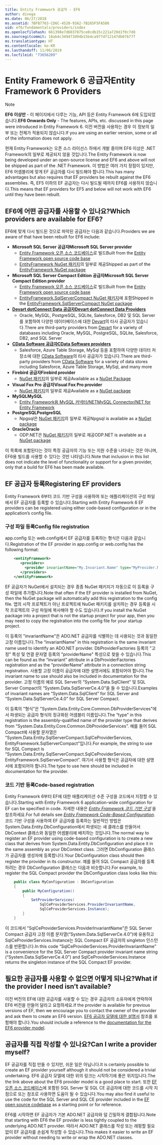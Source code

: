 ```yaml
---
title: Entity Framework 공급자 - EF6
author: divega
ms.date: 06/27/2018
ms.assetid: 7BFB7763-CD6C-4520-93A2-7B265F5FA586
uid: ef6/fundamentals/providers/index
ms.openlocfilehash: 661398e7d6037875ce0cdb15c221a729d1f0c7d8
ms.sourcegitcommit: 18ab4c349473d94b15b4ca977df12147db07b77f
ms.translationtype: HT
ms.contentlocale: ko-KR
ms.lasthandoff: 11/06/2019
ms.locfileid: "73656209"
---
```

# <a name="entity-framework-6-providers"></a><span data-ttu-id="1e5ed-102">Entity Framework 6 공급자</span><span class="sxs-lookup"><span data-stu-id="1e5ed-102">Entity Framework 6 Providers</span></span>
> [!NOTE]
> <span data-ttu-id="1e5ed-103">**EF6 이상만** - 이 페이지에서 다루는 기능, API 등은 Entity Framework 6에 도입되었습니다.</span><span class="sxs-lookup"><span data-stu-id="1e5ed-103">**EF6 Onwards Only** - The features, APIs, etc. discussed in this page were introduced in Entity Framework 6.</span></span> <span data-ttu-id="1e5ed-104">이전 버전을 사용하는 경우 이 정보의 일부 또는 전체가 적용되지 않습니다.</span><span class="sxs-lookup"><span data-stu-id="1e5ed-104">If you are using an earlier version, some or all of the information does not apply.</span></span>

<span data-ttu-id="1e5ed-105">현재 Entity Framework는 오픈 소스 라이선스 하에서 개발 중이며 EF6 이상은 .NET Framework의 일부로 제공되지 않을 것입니다.</span><span class="sxs-lookup"><span data-stu-id="1e5ed-105">The Entity Framework is now being developed under an open-source license and EF6 and above will not be shipped as part of the .NET Framework.</span></span> <span data-ttu-id="1e5ed-106">이 방법은 여러 가지 장점이 있지만, EF6 어셈블리에 맞게 EF 공급자를 다시 빌드해야 합니다.</span><span class="sxs-lookup"><span data-stu-id="1e5ed-106">This has many advantages but also requires that EF providers be rebuilt against the EF6 assemblies.</span></span> <span data-ttu-id="1e5ed-107">즉, EF5 이하의 EF 공급자는 다시 빌드될 때까지 EF6를 사용하지 않습니다.</span><span class="sxs-lookup"><span data-stu-id="1e5ed-107">This means that EF providers for EF5 and below will not work with EF6 until they have been rebuilt.</span></span>

## <a name="which-providers-are-available-for-ef6"></a><span data-ttu-id="1e5ed-108">EF6에 어떤 공급자를 사용할 수 있나요?</span><span class="sxs-lookup"><span data-stu-id="1e5ed-108">Which providers are available for EF6?</span></span>

<span data-ttu-id="1e5ed-109">EF6에 맞게 다시 빌드된 것으로 파악된 공급자는 다음과 같습니다.</span><span class="sxs-lookup"><span data-stu-id="1e5ed-109">Providers we are aware of that have been rebuilt for EF6 include:</span></span>

*   <span data-ttu-id="1e5ed-110">**Microsoft SQL Server 공급자**</span><span class="sxs-lookup"><span data-stu-id="1e5ed-110">**Microsoft SQL Server provider**</span></span>
    *   <span data-ttu-id="1e5ed-111">[Entity Framework 오픈 소스 코드베이스](https://github.com/aspnet/EntityFramework6)로 빌드</span><span class="sxs-lookup"><span data-stu-id="1e5ed-111">Built from the [Entity Framework open source code base](https://github.com/aspnet/EntityFramework6)</span></span>
    *   <span data-ttu-id="1e5ed-112">[EntityFramework NuGet 패키지](https://nuget.org/packages/EntityFramework)의 일부로 제공</span><span class="sxs-lookup"><span data-stu-id="1e5ed-112">Shipped as part of the [EntityFramework NuGet package](https://nuget.org/packages/EntityFramework)</span></span>
*   <span data-ttu-id="1e5ed-113">**Microsoft SQL Server Compact Edition 공급자**</span><span class="sxs-lookup"><span data-stu-id="1e5ed-113">**Microsoft SQL Server Compact Edition provider**</span></span>
    *   <span data-ttu-id="1e5ed-114">[Entity Framework 오픈 소스 코드베이스](https://github.com/aspnet/EntityFramework6)로 빌드</span><span class="sxs-lookup"><span data-stu-id="1e5ed-114">Built from the [Entity Framework open source code base](https://github.com/aspnet/EntityFramework6)</span></span>
    *   <span data-ttu-id="1e5ed-115">[EntityFramework.SqlServerCompact NuGet 패키지](https://nuget.org/packages/EntityFramework.SqlServerCompact)에 포함</span><span class="sxs-lookup"><span data-stu-id="1e5ed-115">Shipped in the [EntityFramework.SqlServerCompact NuGet package](https://nuget.org/packages/EntityFramework.SqlServerCompact)</span></span>
*   [<span data-ttu-id="1e5ed-116">**Devart dotConnect Data 공급자**</span><span class="sxs-lookup"><span data-stu-id="1e5ed-116">**Devart dotConnect Data Providers**</span></span>](https://www.devart.com/dotconnect/)
    *   <span data-ttu-id="1e5ed-117">Oracle, MySQL, PostgreSQL, SQLite, Salesforce, DB2 및 SQL Server를 포함하여 다양한 데이터베이스에 대한 [Devart](https://www.devart.com/)의 타사 공급자가 있습니다.</span><span class="sxs-lookup"><span data-stu-id="1e5ed-117">There are third-party providers from [Devart](https://www.devart.com/) for a variety of databases including Oracle, MySQL, PostgreSQL, SQLite, Salesforce, DB2, and SQL Server</span></span>
*   [<span data-ttu-id="1e5ed-118">**CData Software 공급자**</span><span class="sxs-lookup"><span data-stu-id="1e5ed-118">**CData Software providers**</span></span>](https://www.cdata.com/ado/)
    *   <span data-ttu-id="1e5ed-119">Salesforce, Azure Table Storage, MySql 등을 포함하여 다양한 데이터 저장소에 대한 [CData Software](https://www.cdata.com/ado/)의 타사 공급자가 있습니다.</span><span class="sxs-lookup"><span data-stu-id="1e5ed-119">There are third-party providers from [CData Software](https://www.cdata.com/ado/) for a variety of data stores including Salesforce, Azure Table Storage, MySql, and many more</span></span>
*   <span data-ttu-id="1e5ed-120">**Firebird 공급자**</span><span class="sxs-lookup"><span data-stu-id="1e5ed-120">**Firebird provider**</span></span>
    *   <span data-ttu-id="1e5ed-121">[NuGet 패키지](https://www.nuget.org/packages/EntityFramework.Firebird/)의 일부로 제공</span><span class="sxs-lookup"><span data-stu-id="1e5ed-121">Available as a [NuGet Package](https://www.nuget.org/packages/EntityFramework.Firebird/)</span></span>
*   <span data-ttu-id="1e5ed-122">**Visual Fox Pro 공급자**</span><span class="sxs-lookup"><span data-stu-id="1e5ed-122">**Visual Fox Pro provider**</span></span>
    *   <span data-ttu-id="1e5ed-123">[NuGet 패키지](https://www.nuget.org/packages/VFPEntityFrameworkProvider2/)의 일부로 제공</span><span class="sxs-lookup"><span data-stu-id="1e5ed-123">Available as a [NuGet package](https://www.nuget.org/packages/VFPEntityFrameworkProvider2/)</span></span>
*   <span data-ttu-id="1e5ed-124">**MySQL**</span><span class="sxs-lookup"><span data-stu-id="1e5ed-124">**MySQL**</span></span>
    *   [<span data-ttu-id="1e5ed-125">Entity Framework용 MySQL 커넥터/NET</span><span class="sxs-lookup"><span data-stu-id="1e5ed-125">MySQL Connector/NET for Entity Framework</span></span>](https://dev.mysql.com/doc/connector-net/en/connector-net-entityframework60.html)
*   <span data-ttu-id="1e5ed-126">**PostgreSQL**</span><span class="sxs-lookup"><span data-stu-id="1e5ed-126">**PostgreSQL**</span></span>
    *   <span data-ttu-id="1e5ed-127">Npgsql은 [NuGet 패키지](https://www.nuget.org/packages/EntityFramework6.Npgsql/)의 일부로 제공</span><span class="sxs-lookup"><span data-stu-id="1e5ed-127">Npgsql is available as a [NuGet package](https://www.nuget.org/packages/EntityFramework6.Npgsql/)</span></span>
*   <span data-ttu-id="1e5ed-128">**Oracle**</span><span class="sxs-lookup"><span data-stu-id="1e5ed-128">**Oracle**</span></span>
    *   <span data-ttu-id="1e5ed-129">ODP.NET은 [NuGet 패키지](https://www.nuget.org/packages/Oracle.ManagedDataAccess.EntityFramework/)의 일부로 제공</span><span class="sxs-lookup"><span data-stu-id="1e5ed-129">ODP.NET is available as a [NuGet package](https://www.nuget.org/packages/Oracle.ManagedDataAccess.EntityFramework/)</span></span>

<span data-ttu-id="1e5ed-130">이 목록에 포함된다는 것이 특정 공급자의 기능 또는 지원 수준을 나타내는 것은 아니며, EF6용 빌드를 사용할 수 있다는 것만 나타냅니다.</span><span class="sxs-lookup"><span data-stu-id="1e5ed-130">Note that inclusion in this list does not indicate the level of functionality or support for a given provider, only that a build for EF6 has been made available.</span></span>

## <a name="registering-ef-providers"></a><span data-ttu-id="1e5ed-131">EF 공급자 등록</span><span class="sxs-lookup"><span data-stu-id="1e5ed-131">Registering EF providers</span></span>

<span data-ttu-id="1e5ed-132">Entity Framework 6부터 코드 기반 구성을 사용하여 또는 애플리케이션의 구성 파일에서 EF 공급자를 등록할 수 있습니다.</span><span class="sxs-lookup"><span data-stu-id="1e5ed-132">Starting with Entity Framework 6 EF providers can be registered using either code-based configuration or in the application’s config file.</span></span>

### <a name="config-file-registration"></a><span data-ttu-id="1e5ed-133">구성 파일 등록</span><span class="sxs-lookup"><span data-stu-id="1e5ed-133">Config file registration</span></span>

<span data-ttu-id="1e5ed-134">app.config 또는 web.config에서 EF 공급자를 등록하는 형식은 다음과 같습니다.</span><span class="sxs-lookup"><span data-stu-id="1e5ed-134">Registration of the EF provider in app.config or web.config has the following format:</span></span>


``` xml
    <entityFramework>
       <providers>
         <provider invariantName="My.Invariant.Name" type="MyProvider.MyProviderServices, MyAssembly" />
       </providers>
    </entityFramework>
```

<span data-ttu-id="1e5ed-135">EF 공급자가 NuGet에서 설치되는 경우 종종 NuGet 패키지가 자동으로 이 등록을 구성 파일에 추가합니다.</span><span class="sxs-lookup"><span data-stu-id="1e5ed-135">Note that often if the EF provider is installed from NuGet, then the NuGet package will automatically add this registration to the config file.</span></span> <span data-ttu-id="1e5ed-136">앱의 시작 프로젝트가 아닌 프로젝트에 NuGet 패키지를 설치하는 경우 등록을 시작 프로젝트의 구성 파일에 복사해야 할 수도 있습니다.</span><span class="sxs-lookup"><span data-stu-id="1e5ed-136">If you install the NuGet package into a project that is not the startup project for your app, then you may need to copy the registration into the config file for your startup project.</span></span>

<span data-ttu-id="1e5ed-137">이 등록의 "invariantName"은 ADO.NET 공급자를 식별하는 데 사용되는 것과 동일한 고정 이름입니다.</span><span class="sxs-lookup"><span data-stu-id="1e5ed-137">The “invariantName” in this registration is the same invariant name used to identify an ADO.NET provider.</span></span> <span data-ttu-id="1e5ed-138">DbProviderFactories 등록의 "고정" 특성 및 연결 문자열 등록의 "providerName" 특성으로 찾을 수 있습니다.</span><span class="sxs-lookup"><span data-stu-id="1e5ed-138">This can be found as the “invariant” attribute in a DbProviderFactories registration and as the “providerName” attribute in a connection string registration.</span></span> <span data-ttu-id="1e5ed-139">사용할 고정 이름이 공급자에 대한 설명서에도 포함되어야 합니다.</span><span class="sxs-lookup"><span data-stu-id="1e5ed-139">The invariant name to use should also be included in documentation for the provider.</span></span> <span data-ttu-id="1e5ed-140">고정 이름의 예로 SQL Server의 “System.Data.SqlClient” 및 SQL Server Compact의 “System.Data.SqlServerCe.4.0”을 들 수 있습니다.</span><span class="sxs-lookup"><span data-stu-id="1e5ed-140">Examples of invariant names are “System.Data.SqlClient” for SQL Server and “System.Data.SqlServerCe.4.0” for SQL Server Compact.</span></span>

<span data-ttu-id="1e5ed-141">이 등록의 "형식"은 "System.Data.Entity.Core.Common.DbProviderServices"에서 파생되는 공급자 형식의 정규화된 어셈블리 이름입니다.</span><span class="sxs-lookup"><span data-stu-id="1e5ed-141">The “type” in this registration is the assembly-qualified name of the provider type that derives from “System.Data.Entity.Core.Common.DbProviderServices”.</span></span> <span data-ttu-id="1e5ed-142">예를 들어 SQL Compact에 사용할 문자열은 “System.Data.Entity.SqlServerCompact.SqlCeProviderServices, EntityFramework.SqlServerCompact”입니다.</span><span class="sxs-lookup"><span data-stu-id="1e5ed-142">For example, the string to use for SQL Compact is “System.Data.Entity.SqlServerCompact.SqlCeProviderServices, EntityFramework.SqlServerCompact”.</span></span> <span data-ttu-id="1e5ed-143">여기서 사용할 형식은 공급자에 대한 설명서에 포함되어야 합니다.</span><span class="sxs-lookup"><span data-stu-id="1e5ed-143">The type to use here should be included in documentation for the provider.</span></span>

### <a name="code-based-registration"></a><span data-ttu-id="1e5ed-144">코드 기반 등록</span><span class="sxs-lookup"><span data-stu-id="1e5ed-144">Code-based registration</span></span>

<span data-ttu-id="1e5ed-145">Entity Framework 6부터 EF에 대한 애플리케이션 수준 구성을 코드에서 지정할 수 있습니다.</span><span class="sxs-lookup"><span data-stu-id="1e5ed-145">Starting with Entity Framework 6 application-wide configuration for EF can be specified in code.</span></span> <span data-ttu-id="1e5ed-146">자세한 내용은 _[Entity Framework 코드 기반 구성](https://msdn.microsoft.com/data/jj680699)_ 을 참조하세요.</span><span class="sxs-lookup"><span data-stu-id="1e5ed-146">For full details see _[Entity Framework Code-Based Configuration](https://msdn.microsoft.com/data/jj680699)_.</span></span> <span data-ttu-id="1e5ed-147">코드 기반 구성을 사용하여 EF 공급자를 등록하는 일반적인 방법은 System.Data.Entity.DbConfiguration에서 파생되는 새 클래스를 만들어서 DbContext 클래스와 동일한 어셈블리에 배치하는 것입니다.</span><span class="sxs-lookup"><span data-stu-id="1e5ed-147">The normal way to register an EF provider using code-based configuration is to create a new class that derives from System.Data.Entity.DbConfiguration and place it in the same assembly as your DbContext class.</span></span> <span data-ttu-id="1e5ed-148">그러면 DbConfiguration 클래스가 공급자를 생성자에 등록합니다.</span><span class="sxs-lookup"><span data-stu-id="1e5ed-148">Your DbConfiguration class should then register the provider in its constructor.</span></span> <span data-ttu-id="1e5ed-149">예를 들어 SQL Compact 공급자를 등록하려는 경우 DbConfiguration 클래스는 다음과 비슷합니다.</span><span class="sxs-lookup"><span data-stu-id="1e5ed-149">For example, to register the SQL Compact provider the DbConfiguration class looks like this:</span></span>

``` csharp
    public class MyConfiguration : DbConfiguration
    {
        public MyConfiguration()
        {
            SetProviderServices(
                SqlCeProviderServices.ProviderInvariantName,
                SqlCeProviderServices.Instance);
        }
    }
```

<span data-ttu-id="1e5ed-150">이 코드에서 "SqlCeProviderServices.ProviderInvariantName"은 SQL Server Compact 공급자 고정 이름 문자열(“System.Data.SqlServerCe.4.0”)에 유용하고 SqlCeProviderServices.Instance는 SQL Compact EF 공급자의 singleton 인스턴스를 반환합니다.</span><span class="sxs-lookup"><span data-stu-id="1e5ed-150">In this code “SqlCeProviderServices.ProviderInvariantName” is a convenience for the SQL Server Compact provider invariant name string (“System.Data.SqlServerCe.4.0”) and SqlCeProviderServices.Instance returns the singleton instance of the SQL Compact EF provider.</span></span>

## <a name="what-if-the-provider-i-need-isnt-available"></a><span data-ttu-id="1e5ed-151">필요한 공급자를 사용할 수 없으면 어떻게 되나요?</span><span class="sxs-lookup"><span data-stu-id="1e5ed-151">What if the provider I need isn’t available?</span></span>

<span data-ttu-id="1e5ed-152">이전 버전의 EF에 대한 공급자를 사용할 수 있는 경우 공급자의 소유자에게 연락하여 EF6 버전을 만들어 달라고 요청하세요.</span><span class="sxs-lookup"><span data-stu-id="1e5ed-152">If the provider is available for previous versions of EF, then we encourage you to contact the owner of the provider and ask them to create an EF6 version.</span></span> <span data-ttu-id="1e5ed-153">[EF6 공급자 모델에 대한 설명서](~/ef6/fundamentals/providers/provider-model.md) 참조를 포함해야 합니다.</span><span class="sxs-lookup"><span data-stu-id="1e5ed-153">You should include a reference to the [documentation for the EF6 provider model](~/ef6/fundamentals/providers/provider-model.md).</span></span>

## <a name="can-i-write-a-provider-myself"></a><span data-ttu-id="1e5ed-154">공급자를 직접 작성할 수 있나요?</span><span class="sxs-lookup"><span data-stu-id="1e5ed-154">Can I write a provider myself?</span></span>

<span data-ttu-id="1e5ed-155">EF 공급자를 직접 만들 수 있지만, 쉬운 일은 아닙니다.</span><span class="sxs-lookup"><span data-stu-id="1e5ed-155">It is certainly possible to create an EF provider yourself although it should not be considered a trivial undertaking.</span></span> <span data-ttu-id="1e5ed-156">EF6 공급자 모델에 대한 위의 링크는 시작하기에 좋은 위치입니다.</span><span class="sxs-lookup"><span data-stu-id="1e5ed-156">The the link above about the EF6 provider model is a good place to start.</span></span> <span data-ttu-id="1e5ed-157">또한 [EF 오픈 소스 코드베이스](https://github.com/aspnet/EntityFramework6)에 포함된 SQL Server 및 SQL CE 공급자에 대한 코드를 시작 지점으로 또는 참조로 사용하면 도움이 될 수 있습니다.</span><span class="sxs-lookup"><span data-stu-id="1e5ed-157">You may also find it useful to use the code for the SQL Server and SQL CE provider included in the [EF open source codebase](https://github.com/aspnet/EntityFramework6) as a starting point or for reference.</span></span>

<span data-ttu-id="1e5ed-158">EF6를 시작하면 EF 공급자가 기본 ADO.NET 공급자와 덜 긴밀하게 결합됩니다.</span><span class="sxs-lookup"><span data-stu-id="1e5ed-158">Note that starting with EF6 the EF provider is less tightly coupled to the underlying ADO.NET provider.</span></span> <span data-ttu-id="1e5ed-159">따라서 ADO.NET 클래스를 작성 또는 래핑할 필요 없이 EF 공급자를 손쉽게 작성할 수 있습니다.</span><span class="sxs-lookup"><span data-stu-id="1e5ed-159">This makes it easier to write an EF provider without needing to write or wrap the ADO.NET classes.</span></span>
